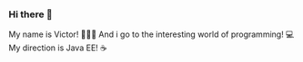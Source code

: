 ### Hi there 👋
My name is Victor! 🙍🏻‍♂️
And i go to the interesting world of programming! 💻
My direction is Java EE! ☕️

<!--
**SolomonVp/SolomonVP** is a ✨ _special_ ✨ repository because its `README.md` (this file) appears on your GitHub profile.

Here are some ideas to get you started:

- 🔭 I’m currently working on ...
- 🌱 I’m currently learning ...
- 👯 I’m looking to collaborate on ...
- 🤔 I’m looking for help with ...
- 💬 Ask me about ...
- 📫 How to reach me: ...
- 😄 Pronouns: ...
- ⚡ Fun fact: ...
-->

